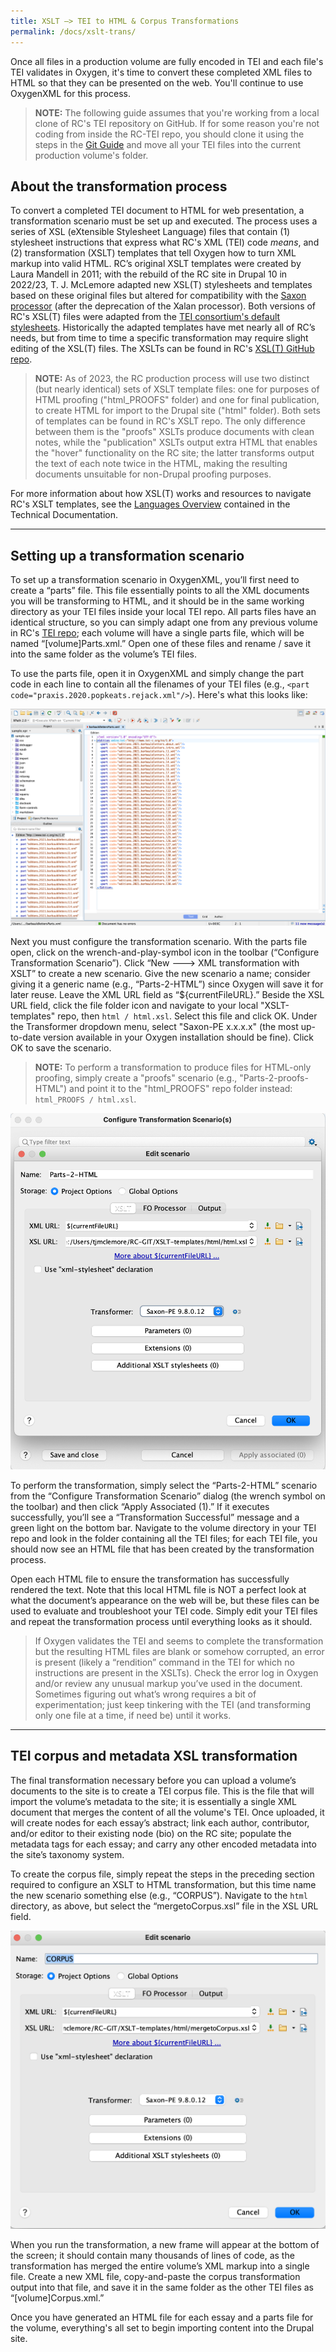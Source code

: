 ```yaml
---
title: XSLT —> TEI to HTML & Corpus Transformations
permalink: /docs/xslt-trans/
---
```


Once all files in a production volume are fully encoded in TEI and each file's TEI validates in Oxygen, it's time to convert these completed XML files to HTML so that they can be presented on the web. You'll continue to use OxygenXML for this process.

>**NOTE:** The following guide assumes that you're working from a local clone of RC's TEI repository on GitHub. If for some reason you're not coding from inside the RC-TEI repo, you should clone it using the steps in the [Git Guide](../git-guide/) and move all your TEI files into the current production volume's folder.

## About the transformation process

To convert a completed TEI document to HTML for web presentation, a transformation scenario must be set up and executed. The process uses a series of XSL (eXtensible Stylesheet Language) files that contain (1) stylesheet instructions that express what RC's XML (TEI) code *means*, and (2) transformation (XSLT) templates that tell Oxygen how to turn XML markup into valid HTML. RC’s original XSLT templates were created by Laura Mandell in 2011; with the rebuild of the RC site in Drupal 10 in 2022/23, T. J. McLemore adapted new XSL(T) stylesheets and templates based on these original files but altered for compatibility with the [Saxon processor](https://www.saxonica.com/welcome/welcome.xml) (after the deprecation of the Xalan processor). Both versions of RC's XSL(T) files were adapted from the [TEI consortium's default stylesheets](https://github.com/TEIC/Stylesheets). Historically the adapted templates have met nearly all of RC’s needs, but from time to time a specific transformation may require slight editing of the XSL(T) files. The XSLTs can be found in RC's [XSL(T) GitHub repo](https://github.com/romanticcircles/XSLT-templates).

>**NOTE:** As of 2023, the RC production process will use two distinct (but nearly identical) sets of XSLT template files: one for purposes of HTML proofing ("html_PROOFS" folder) and one for final publication, to create HTML for import to the Drupal site ("html" folder). Both sets of templates can be found in RC's XSLT repo. The only difference between them is the "proofs" XSLTs produce documents with clean notes, while the "publication" XSLTs output extra HTML that enables the "hover" functionality on the RC site; the latter transforms output the text of each note twice in the HTML, making the resulting documents unsuitable for non-Drupal proofing purposes.

For more information about how XSL(T) works and resources to navigate RC's XSLT templates, see the [Languages Overview](../rc-languages/) contained in the Technical Documentation.

-----

## Setting up a transformation scenario

To set up a transformation scenario in OxygenXML, you’ll first need to create a “parts” file. This file essentially points to all the XML documents you will be transforming to HTML, and it should be in the same working directory as your TEI files inside your local TEI repo. All parts files have an identical structure, so you can simply adapt one from any previous volume in RC's [TEI repo](https://github.com/romanticcircles/rc-tei); each volume will have a single parts file, which will be named “[volume]Parts.xml.” Open one of these files and rename / save it into the same folder as the volume’s TEI files.

To use the parts file, open it in OxygenXML and simply change the part code in each line to contain all the filenames of your TEI files (e.g., `<part code="praxis.2020.popkeats.rejack.xml"/>`). Here's what this looks like:

![Screenshot of parts file in OxygenXML](/assets/img/parts-file.png)

Next you must configure the transformation scenario. With the parts file open, click on the wrench-and-play-symbol icon in the toolbar (“Configure Transformation Scenario”). Click “New ---> XML transformation with XSLT” to create a new scenario. Give the new scenario a name; consider giving it a generic name (e.g., “Parts-2-HTML”) since Oxygen will save it for later reuse. Leave the XML URL field as “${currentFileURL}.” Beside the XSL URL field, click the file folder icon and navigate to your local "XSLT-templates" repo, then `html / html.xsl`. Select this file and click OK. Under the Transformer dropdown menu, select "Saxon-PE x.x.x.x" (the most up-to-date version available in your Oxygen installation should be fine). Click OK to save the scenario.

>**NOTE:** To perform a transformation to produce files for HTML-only proofing, simply create a "proofs" scenario (e.g., "Parts-2-proofs-HTML") and point it to the "html_PROOFS" repo folder instead: `html_PROOFS / html.xsl`.

![Transformation Scenario Configuration in OxygenXML](/assets/img/trans-scenario-config.png)

To perform the transformation, simply select the “Parts-2-HTML” scenario from the “Configure Transformation Scenario” dialog (the wrench symbol on the toolbar) and then click “Apply Associated (1).” If it executes successfully, you’ll see a “Transformation Successful” message and a green light on the bottom bar. Navigate to the volume directory in your TEI repo and look in the folder containing all the TEI files; for each TEI file, you should now see an HTML file that has been created by the transformation process.

Open each HTML file to ensure the transformation has successfully rendered the text. Note that this local HTML file is NOT a perfect look at what the document’s appearance on the web will be, but these files can be used to evaluate and troubleshoot your TEI code. Simply edit your TEI files and repeat the transformation process until everything looks as it should.

> If Oxygen validates the TEI and seems to complete the transformation but the resulting HTML files are blank or somehow corrupted, an error is present (likely a “rendition” command in the TEI for which no instructions are present in the XSLTs). Check the error log in Oxygen and/or review any unusual markup you’ve used in the document. Sometimes figuring out what’s wrong requires a bit of experimentation; just keep tinkering with the TEI (and transforming only one file at a time, if need be) until it works.

-----

## TEI corpus and metadata XSL transformation

The final transformation necessary before you can upload a volume’s documents to the site is to create a TEI corpus file. This is the file that will import the volume’s metadata to the site; it is essentially a single XML document that merges the content of all the volume's TEI. Once uploaded, it will create nodes for each essay’s abstract; link each author, contributor, and/or editor to their existing node (bio) on the RC site; populate the metadata tags for each essay; and carry any other encoded metadata into the site’s taxonomy system.

To create the corpus file, simply repeat the steps in the preceding section required to configure an XSLT to HTML transformation, but this time name the new scenario something else (e.g., “CORPUS”). Navigate to the `html` directory, as above, but select the “mergetoCorpus.xsl” file in the XSL URL field.

![Corpus transformation scenario config in OxygenXML](/assets/img/corpus-config.png)

When you run the transformation, a new frame will appear at the bottom of the screen; it should contain many thousands of lines of code, as the transformation has merged the entire volume’s XML markup into a single file. Create a new XML file, copy-and-paste the corpus transformation output into that file, and save it in the same folder as the other TEI files as “[volume]Corpus.xml.”

Once you have generated an HTML file for each essay and a parts file for the volume, everything's all set to begin importing content into the Drupal site.
